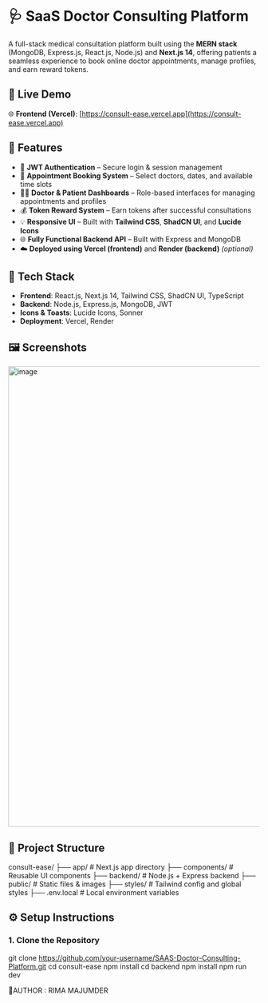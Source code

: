 # 🩺 SaaS Doctor Consulting Platform

A full-stack medical consultation platform built using the **MERN stack** (MongoDB, Express.js, React.js, Node.js) and **Next.js 14**, offering patients a seamless experience to book online doctor appointments, manage profiles, and earn reward tokens.

## 🔗 Live Demo

🌐 **Frontend (Vercel)**: [https://consult-ease.vercel.app](https://consult-ease.vercel.app)


## 🚀 Features

- 🔐 **JWT Authentication** – Secure login & session management  
- 📅 **Appointment Booking System** – Select doctors, dates, and available time slots  
- 🧑‍⚕️ **Doctor & Patient Dashboards** – Role-based interfaces for managing appointments and profiles  
- 💰 **Token Reward System** – Earn tokens after successful consultations  
- 💡 **Responsive UI** – Built with **Tailwind CSS**, **ShadCN UI**, and **Lucide Icons**  
- 🌐 **Fully Functional Backend API** – Built with Express and MongoDB  
- ☁️ **Deployed using Vercel (frontend)** and **Render (backend)** *(optional)*

## 🧱 Tech Stack

- **Frontend**: React.js, Next.js 14, Tailwind CSS, ShadCN UI, TypeScript  
- **Backend**: Node.js, Express.js, MongoDB, JWT  
- **Icons & Toasts**: Lucide Icons, Sonner  
- **Deployment**: Vercel, Render  

## 🖼️ Screenshots


<img width="1904" height="922" alt="image" src="https://github.com/user-attachments/assets/41c71209-d320-48e6-a2b0-ddb425ce91df" />


## 📁 Project Structure

consult-ease/
├── app/ # Next.js app directory
├── components/ # Reusable UI components
├── backend/ # Node.js + Express backend
├── public/ # Static files & images
├── styles/ # Tailwind config and global styles
├── .env.local # Local environment variables


## ⚙️ Setup Instructions

### 1. Clone the Repository

git clone https://github.com/your-username/SAAS-Doctor-Consulting-Platform.git
cd consult-ease
npm install
cd backend
npm install
npm run dev

🚀AUTHOR : RIMA MAJUMDER
